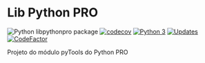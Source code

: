 # Lib Python PRO
![Python libpythonpro package](https://github.com/gilsondev/libpythonpro/workflows/Python%20libpythonpro%20package/badge.svg)
[![codecov](https://codecov.io/gh/gilsondev/libpythonpro/branch/main/graph/badge.svg?token=GIRDMW44KD)](https://codecov.io/gh/gilsondev/libpythonpro)
[![Python 3](https://pyup.io/repos/github/gilsondev/libpythonpro/python-3-shield.svg)](https://pyup.io/repos/github/gilsondev/libpythonpro/)
[![Updates](https://pyup.io/repos/github/gilsondev/libpythonpro/shield.svg)](https://pyup.io/repos/github/gilsondev/libpythonpro/)
[![CodeFactor](https://www.codefactor.io/repository/github/gilsondev/libpythonpro/badge)](https://www.codefactor.io/repository/github/gilsondev/libpythonpro)

Projeto do módulo pyTools do Python PRO